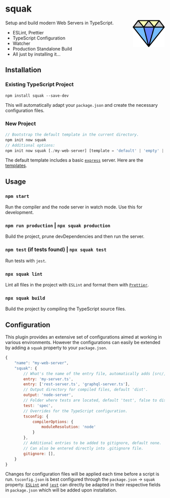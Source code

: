 # squak

<img align="right" src="https://github.com/tobua/squak/raw/main/logo.png" width="20%" alt="Squak Logo" />

Setup and build modern Web Servers in TypeScript.

- ESLint, Prettier
- TypeScript Configuration
- Watcher
- Production Standalone Build
- All just by installing it...

## Installation

### Existing TypeScript Project

```
npm install squak --save-dev
```

This will automatically adapt your `package.json` and create the necessary configuration files.

### New Project

```js
// Bootstrap the default template in the current directory.
npm init now squak
// Additional options:
npm init now squak [./my-web-server] [template = 'default' | 'empty' | 'full' | 'graphql']
```

The default template includes a basic [`express`](http://npmjs.com/express) server. Here are the [templates](https://github.com/tobua/squak/tree/main/template).

## Usage

### `npm start`

Run the compiler and the node server in watch mode. Use this for development.

### `npm run production` | `npx squak production`

Build the project, prune devDependencies and then run the server.

### `npm test` (if tests found) | `npx squak test`

Run tests with `jest`.

### `npx squak lint`

Lint all files in the project with `ESLint` and format them with [`Prettier`](https://prettier.io/docs/en/options.html).

### `npx squak build`

Build the project by compiling the TypeScript source files.

## Configuration

This plugin provides an extensive set of configurations aimed at working in various environments. However the configurations can easily be extended by adding a `squak` property to your `package.json`.

```js
{
    "name": "my-web-server",
    "squak": {
        // What's the name of the entry file, automatically adds [src/]?index.ts file if available.
        entry: 'my-server.ts',
        entry: ['rest-server.ts', 'graphql-server.ts'],
        // Output directory for compiled files, default 'dist'.
        output: 'node-server',
        // Folder where tests are located, default 'test', false to disable tests.
        test: 'spec',
        // Overrides for the TypeScript configuration.
        tsconfig: {
            compilerOptions: {
                moduleResolution: 'node'
            }
        },
        // Additional entries to be added to gitignore, default none.
        // Can also be entered directly into .gitignore file.
        gitignore: [],
    }
}
```

Changes for configuration files will be applied each time before a script is run. `tsconfig.json` is best configured through the `package.json` -> `squak` property. [`ESLint`](https://eslint.org/docs/user-guide/configuring) and [`jest`](https://jestjs.io/docs/configuration) can directly be adapted in their respective fields in `package.json` which will be added upon installation.
